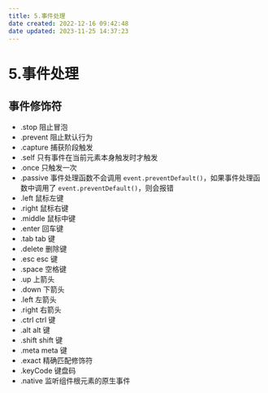 ```yaml
---
title: 5.事件处理
date created: 2022-12-16 09:42:48
date updated: 2023-11-25 14:37:23
---
```


# 5.事件处理

## 事件修饰符

- .stop 阻止冒泡
- .prevent 阻止默认行为
- .capture 捕获阶段触发
- .self 只有事件在当前元素本身触发时才触发
- .once 只触发一次
- .passive 事件处理函数不会调用 `event.preventDefault()`，如果事件处理函数中调用了 `event.preventDefault()`，则会报错
- .left 鼠标左键
- .right 鼠标右键
- .middle 鼠标中键
- .enter 回车键
- .tab tab 键
- .delete 删除键
- .esc esc 键
- .space 空格键
- .up 上箭头
- .down 下箭头
- .left 左箭头
- .right 右箭头
- .ctrl ctrl 键
- .alt alt 键
- .shift shift 键
- .meta meta 键
- .exact 精确匹配修饰符
- .keyCode 键盘码
- .native 监听组件根元素的原生事件
